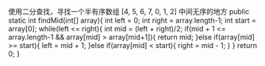 使用二分查找，寻找一个半有序数组 [4, 5, 6, 7, 0, 1, 2] 中间无序的地方
    public static int findMid(int[] array){
        int left = 0;
        int right = array.length-1;
        int start = array[0];
        while(left <= right){
            int mid = (left + right)/2;
            if(mid + 1 <= array.length-1 && array[mid] > array[mid+1]){
                return mid;
            }else if(array[mid] >= start){
                left = mid + 1;
            }else if(array[mid] < start){
                right = mid - 1;
            }
        }
        return 0;
    }
